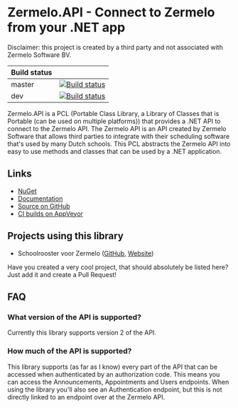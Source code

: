# Zermelo.API - Connect to Zermelo from your .NET app

Disclaimer: this project is created by a third party and not associated with Zermelo Software BV.

| Build status          | |
|-----------------------|-|
| master | [![Build status](https://ci.appveyor.com/api/projects/status/h4l0t4ch01pgtr33/branch/master?svg=true)](https://ci.appveyor.com/project/arthurrump/zermelo-api/branch/master) |
| dev | [![Build status](https://ci.appveyor.com/api/projects/status/h4l0t4ch01pgtr33/branch/dev?svg=true)](https://ci.appveyor.com/project/arthurrump/zermelo-api/branch/dev) |

Zermelo.API is a PCL (Portable Class Library, a Library of Classes that is Portable (can be used on multiple platforms)) that provides a .NET API to connect to the Zermelo API. The Zermelo API is an API created by Zermelo Software that allows third parties to integrate with their scheduling software that's used by many Dutch schools. This PCL abstracts the Zermelo API into easy to use methods and classes that can be used by a .NET application.

## Links
- [NuGet](https://www.nuget.org/packages/Zermelo.API)
- [Documentation](http://api.zermelo.arthurrump.com)
- [Source on GitHub](https://github.com/arthurrump/Zermelo.API)
- [CI builds on AppVeyor](https://ci.appveyor.com/project/arthurrump/zermelo-api)

## Projects using this library
- Schoolrooster voor Zermelo ([GitHub](https://github.com/arthurrump/Zermelo.App.UWP), [Website](http://zermelo.arthurrump.com))

Have you created a very cool project, that should absolutely be listed here? Just add it and create a Pull Request!

## FAQ
### What version of the API is supported?
Currently this library supports version 2 of the API.

### How much of the API is supported?
This library supports (as far as I know) every part of the API that can be accessed when authenticated by an authorization code. This means you can access the Announcements, Appointments and Users endpoints. When using the library you'll also see an Authentication endpoint, but this is not directly linked to an endpoint over at the Zermelo API.
